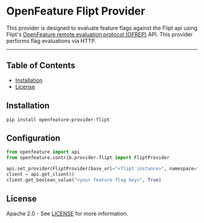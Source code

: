 # OpenFeature Flipt Provider

This provider is designed to evaluate feature flags against the Flipt api using Flipt's [OpenFeature remote evaluation protocol (OFREP)](https://docs.flipt.io/reference/openfeature/overview) API.
This provider performs flag evaluations via HTTP.

-----

## Table of Contents

- [Installation](#installation)
- [License](#license)

## Installation

```console
pip install openfeature-provider-flipt
```

## Configuration

```python
from openfeature import api
from openfeature.contrib.provider.flipt import FliptProvider

api.set_provider(FliptProvider(base_url="<flipt instance>", namespace="<your flipt feature flag namespace>"))
client = api.get_client()
client.get_boolean_value("<your feature flag key>", True)
```

## License

Apache 2.0 - See [LICENSE](./LICENSE) for more information.
